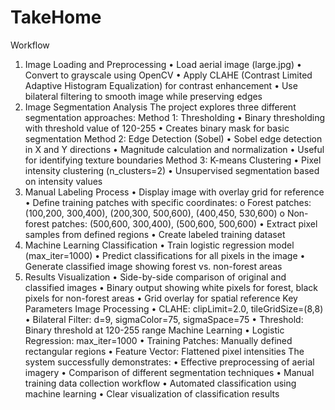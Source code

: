 # TakeHome
Workflow
1. Image Loading and Preprocessing
•	Load aerial image (large.jpg)
•	Convert to grayscale using OpenCV
•	Apply CLAHE (Contrast Limited Adaptive Histogram Equalization) for contrast enhancement
•	Use bilateral filtering to smooth image while preserving edges
2. Image Segmentation Analysis
The project explores three different segmentation approaches:
Method 1: Thresholding
•	Binary thresholding with threshold value of 120-255
•	Creates binary mask for basic segmentation
Method 2: Edge Detection (Sobel)
•	Sobel edge detection in X and Y directions
•	Magnitude calculation and normalization
•	Useful for identifying texture boundaries
Method 3: K-means Clustering
•	Pixel intensity clustering (n_clusters=2)
•	Unsupervised segmentation based on intensity values
3. Manual Labeling Process
•	Display image with overlay grid for reference
•	Define training patches with specific coordinates:
o	Forest patches: (100,200, 300,400), (200,300, 500,600), (400,450, 530,600)
o	Non-forest patches: (500,600, 300,400), (500,600, 500,600)
•	Extract pixel samples from defined regions
•	Create labeled training dataset
4. Machine Learning Classification
•	Train logistic regression model (max_iter=1000)
•	Predict classifications for all pixels in the image
•	Generate classified image showing forest vs. non-forest areas
5. Results Visualization
•	Side-by-side comparison of original and classified images
•	Binary output showing white pixels for forest, black pixels for non-forest areas
•	Grid overlay for spatial reference
Key Parameters
Image Processing
•	CLAHE: clipLimit=2.0, tileGridSize=(8,8)
•	Bilateral Filter: d=9, sigmaColor=75, sigmaSpace=75
•	Threshold: Binary threshold at 120-255 range
Machine Learning
•	Logistic Regression: max_iter=1000
•	Training Patches: Manually defined rectangular regions
•	Feature Vector: Flattened pixel intensities
The system successfully demonstrates:
•	Effective preprocessing of aerial imagery
•	Comparison of different segmentation techniques
•	Manual training data collection workflow
•	Automated classification using machine learning
•	Clear visualization of classification results
